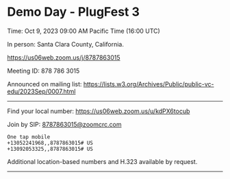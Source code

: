 # Demo Day - PlugFest 3

Time: Oct 9, 2023 09:00 AM Pacific Time (16:00 UTC)

In person: Santa Clara County, California.

<https://us06web.zoom.us/j/8787863015>

Meeting ID: 878 786 3015

Announced on mailing list: <https://lists.w3.org/Archives/Public/public-vc-edu/2023Sep/0007.html>

---

Find your local number: https://us06web.zoom.us/u/kdPX6tocub

Join by SIP: 8787863015@zoomcrc.com
```
One tap mobile
+13052241968,,8787863015# US
+13092053325,,8787863015# US
```
Additional location-based numbers and H.323 available by request.

---

